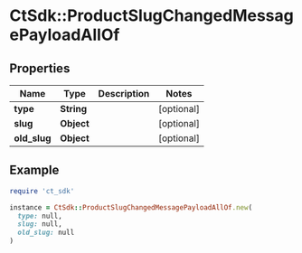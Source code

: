 # CtSdk::ProductSlugChangedMessagePayloadAllOf

## Properties

| Name | Type | Description | Notes |
| ---- | ---- | ----------- | ----- |
| **type** | **String** |  | [optional] |
| **slug** | **Object** |  | [optional] |
| **old_slug** | **Object** |  | [optional] |

## Example

```ruby
require 'ct_sdk'

instance = CtSdk::ProductSlugChangedMessagePayloadAllOf.new(
  type: null,
  slug: null,
  old_slug: null
)
```

